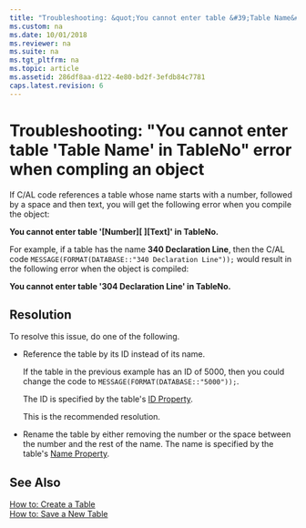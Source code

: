 ```yaml
---
title: "Troubleshooting: &quot;You cannot enter table &#39;Table Name&#39; in TableNo&quot; error when compling an object"
ms.custom: na
ms.date: 10/01/2018
ms.reviewer: na
ms.suite: na
ms.tgt_pltfrm: na
ms.topic: article
ms.assetid: 286df8aa-d122-4e80-bd2f-3efdb84c7781
caps.latest.revision: 6
---
```

# Troubleshooting: &quot;You cannot enter table &#39;Table Name&#39; in TableNo&quot; error when compling an object
If C/AL code references a table whose name starts with a number, followed by a space and then text, you will get the following error when you compile the object:  
  
 **You cannot enter table '\[Number\]\[ \]\[Text\]' in TableNo.**  
  
 For example, if a table has the name **340 Declaration Line**, then the C/AL code `MESSAGE(FORMAT(DATABASE::"340 Declaration Line"));` would result in the following error when the object is compiled:  
  
 **You cannot enter table '304 Declaration Line' in TableNo.**  
  
## Resolution  
 To resolve this issue, do one of the following.  
  
-   Reference the table by its ID instead of its name.  
  
     If the table in the previous example has an ID of 5000, then you could change the code to `MESSAGE(FORMAT(DATABASE::"5000"));`.  
  
     The ID is specified by the table's [ID Property](ID-Property.md).  
  
     This is the recommended resolution.  
  
-   Rename the table by either removing the number or the space between the number and the rest of the name. The name is specified by the table's [Name Property](Name-Property.md).  
  
## See Also  
 [How to: Create a Table](How-to--Create-a-Table.md)   
 [How to: Save a New Table](How-to--Save-a-New-Table.md)